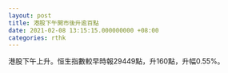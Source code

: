 ```yaml
---
layout: post
title: 港股下午開市後升逾百點
date: 2021-02-08 13:15:15.000000000 +08:00
categories: rthk
---
```


港股下午上升。恒生指數較早時報29449點，升160點，升幅0.55%。
